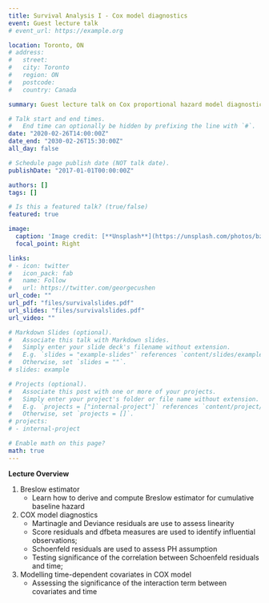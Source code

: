 ```yaml
---
title: Survival Analysis I - Cox model diagnostics
event: Guest lecture talk
# event_url: https://example.org

location: Toronto, ON
# address:
#   street: 
#   city: Toronto
#   region: ON
#   postcode: 
#   country: Canada

summary: Guest lecture talk on Cox proportional hazard model diagnostics.

# Talk start and end times.
#   End time can optionally be hidden by prefixing the line with `#`.
date: "2020-02-26T14:00:00Z"
date_end: "2030-02-26T15:30:00Z"
all_day: false

# Schedule page publish date (NOT talk date).
publishDate: "2017-01-01T00:00:00Z"

authors: []
tags: []

# Is this a featured talk? (true/false)
featured: true

image:
  caption: 'Image credit: [**Unsplash**](https://unsplash.com/photos/bzdhc5b3Bxs)'
  focal_point: Right

links:
# - icon: twitter
#   icon_pack: fab
#   name: Follow
#   url: https://twitter.com/georgecushen
url_code: ""
url_pdf: "files/survivalslides.pdf"
url_slides: "files/survivalslides.pdf"
url_video: ""

# Markdown Slides (optional).
#   Associate this talk with Markdown slides.
#   Simply enter your slide deck's filename without extension.
#   E.g. `slides = "example-slides"` references `content/slides/example-slides.md`.
#   Otherwise, set `slides = ""`.
# slides: example

# Projects (optional).
#   Associate this post with one or more of your projects.
#   Simply enter your project's folder or file name without extension.
#   E.g. `projects = ["internal-project"]` references `content/project/deep-learning/index.md`.
#   Otherwise, set `projects = []`.
# projects:
# - internal-project

# Enable math on this page?
math: true
---
```


**Lecture Overview**

1. Breslow estimator
    * Learn how to derive and compute Breslow estimator for cumulative baseline hazard
2. COX model diagnostics
    * Martinagle and Deviance residuals are use to assess linearity
    * Score residuals and dfbeta measures are used to identify influential observations;
    * Schoenfeld residuals are used to assess PH assumption
    * Testing significance of the correlation between Schoenfeld residuals and time;
3. Modelling time-dependent covariates in COX model
    * Assessing the significance of the interaction term between covariates and time




